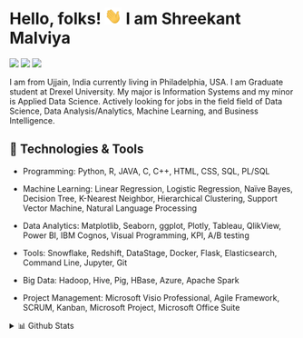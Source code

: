 # Hello, folks! <img src="https://github.com/malviyashreekant/malviyashreekant/blob/main/wave.gif" width="30px"> I am Shreekant Malviya
[<img height="30" src="https://img.shields.io/badge/linkedin-blue.svg?&style=for-the-badge&logo=linkedin&logoColor=white" />][LinkedIn]
[<img height="30" src="https://img.shields.io/badge/Instagram-E4405F?style=for-the-badge&logo=instagram&logoColor=white" />][Instagram]
[<img height="30" src="https://img.shields.io/badge/Facebook-1877F2?style=for-the-badge&logo=facebook&logoColor=white" />][Facebook]

I am from Ujjain, India currently living in Philadelphia, USA. I am Graduate student at Drexel University. My major is Information Systems and my minor is Applied Data Science. Actively looking for jobs in the field field of Data Science, Data Analysis/Analytics, Machine Learning, and Business Intelligence.

## 🔧 Technologies & Tools

* Programming: Python, R, JAVA, C, C++, HTML, CSS, SQL, PL/SQL

* Machine Learning: Linear Regression, Logistic Regression, Naïve Bayes, Decision Tree, K-Nearest Neighbor, Hierarchical Clustering, Support Vector Machine, Natural Language Processing

* Data Analytics: Matplotlib, Seaborn, ggplot, Plotly, Tableau, QlikView, Power BI, IBM Cognos, Visual Programming, KPI, A/B testing

* Tools: Snowflake, Redshift, DataStage, Docker, Flask, Elasticsearch, Command Line, Jupyter, Git

* Big Data: Hadoop, Hive, Pig, HBase, Azure, Apache Spark

* Project Management: Microsoft Visio Professional, Agile Framework, SCRUM, Kanban, Microsoft Project, Microsoft Office Suite


<details>
<summary>📊 Github Stats</summary>

<img src="https://github-readme-stats.vercel.app/api?username=malviyashreekant&show_icons=true&theme=dracula" alt="Shreekant's GitHub stats">
</details>

[LinkedIn]:https://www.linkedin.com/in/shreekantmalviya/
[Facebook]: https://www.facebook.com/ShreekantMalviya/
[Instagram]: https://www.instagram.com/__shreekant__/
